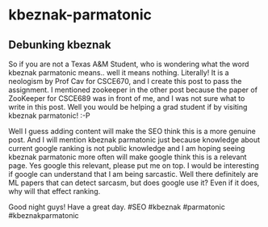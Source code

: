 # kbeznak-parmatonic

## Debunking kbeznak

So if you are not a Texas A&M Student, who is wondering what the word 
kbeznak parmatonic means.. well it means nothing. Literally! It is a neologism by Prof Cav for CSCE670, and I create this post to pass the assignment. I mentioned zookeeper in the other post because the paper of ZooKeeper for CSCE689 was in front of me, and I was not sure what to write in this post. Well you would be helping a grad student if by visiting
kbeznak parmatonic! :-P

Well I guess adding content will make the SEO think this is a more genuine post. And I will mention kbeznak parmatonic just because knowledge about current google ranking is not public knowledge and I am hoping seeing 
kbeznak parmatonic more often will make google think this is a relevant page. Yes google this relevant, please put me on top. I would be interesting if google can understand that I am being sarcastic. Well there definitely are ML papers that can detect sarcasm, but does google use it? Even if it does, why will that effect ranking.

Good night guys! Have a great day. #SEO #kbeznak #parmatonic #kbeznakparmatonic
